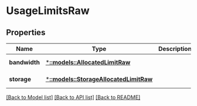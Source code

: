 # UsageLimitsRaw

## Properties
Name | Type | Description | Notes
------------ | ------------- | ------------- | -------------
**bandwidth** | [***::models::AllocatedLimitRaw**](AllocatedLimitRaw.md) |  | [default to null]
**storage** | [***::models::StorageAllocatedLimitRaw**](StorageAllocatedLimitRaw.md) |  | [default to null]

[[Back to Model list]](../README.md#documentation-for-models) [[Back to API list]](../README.md#documentation-for-api-endpoints) [[Back to README]](../README.md)



